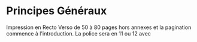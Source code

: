 <!-- TITLE: Principes De L'écrit -->
<!-- SUBTITLE: Structure et construction du mémoire -->

# Principes Généraux
Impression en Recto Verso de 50 à 80 pages hors annexes et la pagination commence à l'introduction. La police sera en 11 ou 12 avec 